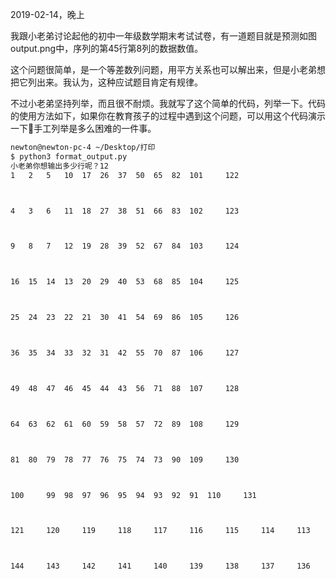 2019-02-14，晚上

我跟小老弟讨论起他的初中一年级数学期末考试试卷，有一道题目就是预测如图output.png中，序列的第45行第8列的数据数值。

这个问题很简单，是一个等差数列问题，用平方关系也可以解出来，但是小老弟想把它列出来。我认为，这种应试题目肯定有规律。

不过小老弟坚持列举，而且很不耐烦。我就写了这个简单的代码，列举一下。代码的使用方法如下，如果你在教育孩子的过程中遇到这个问题，可以用这个代码演示一下手工列举是多么困难的一件事。

``` Bash
newton@newton-pc-4 ~/Desktop/打印
$ python3 format_output.py 
小老弟你想输出多少行呢？12
1 	2 	5 	10 	17 	26 	37 	50 	65 	82 	101 	122 	



4 	3 	6 	11 	18 	27 	38 	51 	66 	83 	102 	123 	



9 	8 	7 	12 	19 	28 	39 	52 	67 	84 	103 	124 	



16 	15 	14 	13 	20 	29 	40 	53 	68 	85 	104 	125 	



25 	24 	23 	22 	21 	30 	41 	54 	69 	86 	105 	126 	



36 	35 	34 	33 	32 	31 	42 	55 	70 	87 	106 	127 	



49 	48 	47 	46 	45 	44 	43 	56 	71 	88 	107 	128 	



64 	63 	62 	61 	60 	59 	58 	57 	72 	89 	108 	129 	



81 	80 	79 	78 	77 	76 	75 	74 	73 	90 	109 	130 	



100 	99 	98 	97 	96 	95 	94 	93 	92 	91 	110 	131 	



121 	120 	119 	118 	117 	116 	115 	114 	113 	112 	111 	132 	



144 	143 	142 	141 	140 	139 	138 	137 	136 	135 	134 	133 	
```
